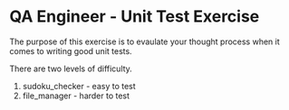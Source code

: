 # QA Engineer - Unit Test Exercise

The purpose of this exercise is to evaulate your thought process when it comes to writing good unit tests.

There are two levels of difficulty.
1. sudoku_checker - easy to test
2. file_manager - harder to test
